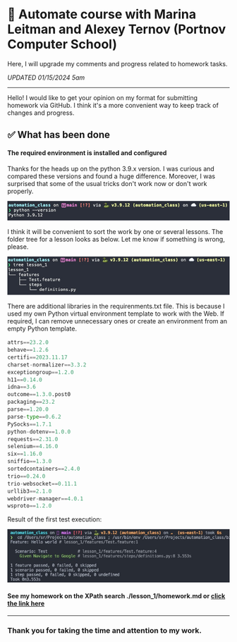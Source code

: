 # :open_book: Automate course with Marina Leitman and Alexey Ternov (Portnov Computer School)

Here, I will upgrade my comments and progress related to homework tasks.

_UPDATED 01/15/2024 5am_

---

Hello!
I would like to get your opinion on my format for submitting homework via GitHub.
I think it's a more convenient way to keep track of changes and progress.

## :white_check_mark: What has been done

#### The required environment is installed and configured

Thanks for the heads up on the python 3.9.x version. I was curious and compared these versions and found a huge difference. Moreover, I was surprised that some of the usual tricks don't work now or don't work properly.

![Python_Version](/readme_makeup/images/python_version.jpg)

I think it will be convenient to sort the work by one or several lessons. The folder tree for a lesson looks as below. Let me know if something is wrong, please.

![Image](/readme_makeup/images/lesson_1_tree.jpg)

There are additional libraries in the requirenments.txt file. This is because I used my own Python virtual environment template to work with the Web. If required, I can remove unnecessary ones or create an environment from an empty Python template.

```python
attrs==23.2.0
behave==1.2.6
certifi==2023.11.17
charset-normalizer==3.3.2
exceptiongroup==1.2.0
h11==0.14.0
idna==3.6
outcome==1.3.0.post0
packaging==23.2
parse==1.20.0
parse-type==0.6.2
PySocks==1.7.1
python-dotenv==1.0.0
requests==2.31.0
selenium==4.16.0
six==1.16.0
sniffio==1.3.0
sortedcontainers==2.4.0
trio==0.24.0
trio-websocket==0.11.1
urllib3==2.1.0
webdriver-manager==4.0.1
wsproto==1.2.0
```

Result of the first test execution:

![First Test Execution](./readme_makeup/images/test_lesson_1_result.jpg)

#### See my homework on the XPath search ./lesson_1/homework.md or [click the link here](/lesson_1/homework.md)

---

### Thank you for taking the time and attention to my work.
